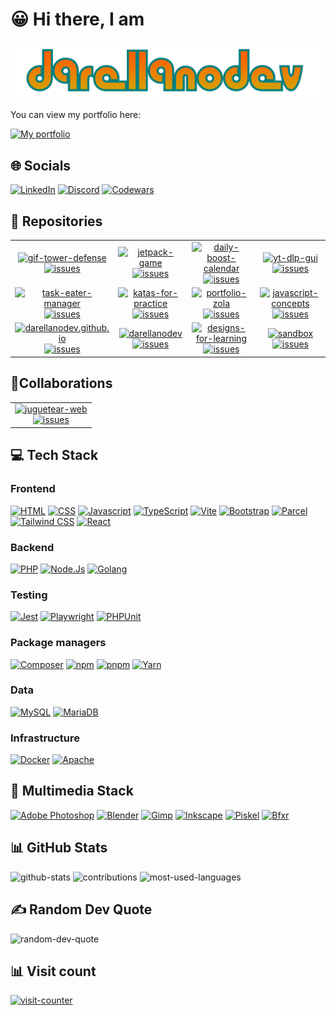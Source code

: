 # 😀 Hi there, I am

![Darellanodev logo](https://github.com/darellanodev/darellanodev.github.io/blob/main/img/darellanodev_logo.svg?raw=true)

You can view my portfolio here:

[![My portfolio](https://img.shields.io/badge/My%20portfolio-%230077B5.svg)](https://darellanodev.github.io/)

## 🌐 Socials

[![LinkedIn](https://img.shields.io/badge/LinkedIn-%230077B5.svg?logo=linkedin&logoColor=white)](https://www.linkedin.com/in/darellanoaliaga/)
[![Discord](https://img.shields.io/badge/Discord-%235865F2.svg?logo=discord&logoColor=white)](https://discord.gg/CnqcGBC3)
[![Codewars](https://www.codewars.com/users/darellanodev/badges/micro)](https://www.codewars.com/r/4ZzcAQ)

## 🚀 Repositories

<div>
  <table>
    <tr>
      <td align="center">
        <a href="https://github.com/darellanodev/gif-tower-defense"><img src="https://img.shields.io/badge/gif--tower--defense-0078D7.svg?logo=github&logoColor=white&style=flat" alt="gif-tower-defense"></a><br>
        <a href="https://github.com/darellanodev/gif-tower-defense/issues"><img src="https://img.shields.io/github/issues-raw/darellanodev/gif-tower-defense.svg?style=flat&logo=github&logoColor=white" alt="issues"></a>
      </td>
      <td align="center">
        <a href="https://github.com/darellanodev/jetpack-game"><img src="https://img.shields.io/badge/jetpack--game-0078D7.svg?logo=github&logoColor=white&style=flat" alt="jetpack-game"></a><br>
        <a href="https://github.com/darellanodev/jetpack-game/issues"><img src="https://img.shields.io/github/issues-raw/darellanodev/jetpack-game.svg?style=flat&logo=github&logoColor=white" alt="issues"></a>
      </td>
      <td align="center">
        <a href="https://github.com/darellanodev/daily-boost-calendar"><img src="https://img.shields.io/badge/daily--boost--calendar-0078D7.svg?logo=github&logoColor=white&style=flat" alt="daily-boost-calendar"></a><br>
        <a href="https://github.com/darellanodev/daily-boost-calendar/issues"><img src="https://img.shields.io/github/issues-raw/darellanodev/daily-boost-calendar.svg?style=flat&logo=github&logoColor=white" alt="issues"></a>
      </td>
      <td align="center">
        <a href="https://github.com/darellanodev/yt-dlp-gui"><img src="https://img.shields.io/badge/yt--dlp--gui-0078D7.svg?logo=github&logoColor=white&style=flat" alt="yt-dlp-gui"></a><br>
        <a href="https://github.com/darellanodev/yt-dlp-gui/issues"><img src="https://img.shields.io/github/issues-raw/darellanodev/yt-dlp-gui.svg?style=flat&logo=github&logoColor=white" alt="issues"></a>
      </td>
    </tr>
    <tr>
      <td align="center">
        <a href="https://github.com/darellanodev/task-eater-manager"><img src="https://img.shields.io/badge/task--eater--manager-0078D7.svg?logo=github&logoColor=white&style=flat" alt="task-eater-manager"></a><br>
        <a href="https://github.com/darellanodev/task-eater-manager/issues"><img src="https://img.shields.io/github/issues-raw/darellanodev/task-eater-manager.svg?style=flat&logo=github&logoColor=white" alt="issues"></a>
      </td>
      <td align="center">
        <a href="https://github.com/darellanodev/katas-for-practice"><img src="https://img.shields.io/badge/katas--for--practice-0078D7.svg?logo=github&logoColor=white&style=flat" alt="katas-for-practice"></a><br>
        <a href="https://github.com/darellanodev/katas-for-practice/issues"><img src="https://img.shields.io/github/issues-raw/darellanodev/katas-for-practice.svg?style=flat&logo=github&logoColor=white" alt="issues"></a>
      </td>
      <td align="center">
        <a href="https://github.com/darellanodev/portfolio-zola"><img src="https://img.shields.io/badge/portfolio--zola-0078D7.svg?logo=github&logoColor=white&style=flat" alt="portfolio-zola"></a><br>
        <a href="https://github.com/darellanodev/portfolio-zola/issues"><img src="https://img.shields.io/github/issues-raw/darellanodev/portfolio-zola.svg?style=flat&logo=github&logoColor=white" alt="issues"></a>
      </td>
      <td align="center">
        <a href="https://github.com/darellanodev/javascript-concepts"><img src="https://img.shields.io/badge/javascript--concepts-0078D7.svg?logo=github&logoColor=white&style=flat" alt="javascript-concepts"></a><br>
        <a href="https://github.com/darellanodev/javascript-concepts/issues"><img src="https://img.shields.io/github/issues-raw/darellanodev/javascript-concepts.svg?style=flat&logo=github&logoColor=white" alt="issues"></a>
      </td>
    </tr>
    <tr>
      <td align="center">
        <a href="https://github.com/darellanodev/darellanodev.github.io"><img src="https://img.shields.io/badge/darellanodev.github.io-0078D7.svg?logo=github&logoColor=white&style=flat" alt="darellanodev.github.io"></a><br>
        <a href="https://github.com/darellanodev/darellanodev.github.io/issues"><img src="https://img.shields.io/github/issues-raw/darellanodev/darellanodev.github.io.svg?style=flat&logo=github&logoColor=white" alt="issues"></a>
      </td>
      <td align="center">
        <a href="https://github.com/darellanodev/darellanodev"><img src="https://img.shields.io/badge/darellanodev-0078D7.svg?logo=github&logoColor=white&style=flat" alt="darellanodev"></a><br>
        <a href="https://github.com/darellanodev/darellanodev/issues"><img src="https://img.shields.io/github/issues-raw/darellanodev/darellanodev.svg?style=flat&logo=github&logoColor=white" alt="issues"></a>
      </td>
      <td align="center">
        <a href="https://github.com/darellanodev/designs-for-learning"><img src="https://img.shields.io/badge/designs--for--learning-0078D7.svg?logo=github&logoColor=white&style=flat" alt="designs-for-learning"></a><br>
        <a href="https://github.com/darellanodev/designs-for-learning/issues"><img src="https://img.shields.io/github/issues-raw/darellanodev/designs-for-learning.svg?style=flat&logo=github&logoColor=white" alt="issues"></a>
      </td>
      <td align="center">
        <a href="https://github.com/darellanodev/sandbox"><img src="https://img.shields.io/badge/sandbox-0078D7.svg?logo=github&logoColor=white&style=flat" alt="sandbox"></a><br>
        <a href="https://github.com/darellanodev/sandbox/issues"><img src="https://img.shields.io/github/issues-raw/darellanodev/sandbox.svg?style=flat&logo=github&logoColor=white" alt="issues"></a>
      </td>
    </tr>
  </table>
</div>

## 🤝Collaborations

<div>
  <table>
    <tr>
      <td align="center">
        <a href="https://github.com/darellanodev/juguetear-web">
          <img src="https://img.shields.io/badge/juguetear--web-0078D7.svg?logo=github&logoColor=white&style=flat" alt="juguetear-web">
        </a><br>
        <a href="https://github.com/darellanodev/juguetear-web/issues">
          <img src="https://img.shields.io/github/issues-raw/darellanodev/juguetear-web.svg?style=flat&logo=github&logoColor=white" alt="issues">
        </a>
      </td>
    </tr>
  </table>
</div>

## 💻 Tech Stack

### Frontend
[![HTML](https://img.shields.io/badge/HTML-E34F26?style=flat&logo=html5&logoColor=white)](https://github.com/darellanodev)
[![CSS](https://img.shields.io/badge/CSS-1572B6?style=flat&logo=css3&logoColor=white)](https://github.com/darellanodev)
[![Javascript](https://img.shields.io/badge/javascript-%23323330.svg?logo=javascript&logoColor=%23F7DF1E&style=flat)](https://github.com/darellanodev)
[![TypeScript](https://img.shields.io/badge/typescript-%23007ACC.svg?style=for-the-badge&logo=typescript&logoColor=white&style=flat)](https://github.com/darellanodev)
[![Vite](https://img.shields.io/badge/Vite-646CFF?logo=vite&logoColor=fff&style=flat)](https://github.com/darellanodev)
[![Bootstrap](https://img.shields.io/badge/bootstrap-%23563D7C.svg?logo=bootstrap&logoColor=white&style=flat)](https://github.com/darellanodev)
[![Parcel](https://img.shields.io/badge/Parcel-21374b?style=flat&logo=parcel&logoColor=white)](https://parceljs.org/)
[![Tailwind CSS](https://img.shields.io/badge/Tailwind%20CSS-06B6D4?logo=tailwindcss&logoColor=fff&style=flat)](https://github.com/darellanodev)
[![React](https://img.shields.io/badge/React-20232A?logo=react&logoColor=61DAFB&style=flat)](https://github.com/darellanodev)

### Backend

[![PHP](https://img.shields.io/badge/php-%23777BB4.svg?logo=php&logoColor=white&style=flat)](https://github.com/darellanodev)
[![Node.Js](https://img.shields.io/badge/Node.js-339933.svg?logo=nodedotjs&logoColor=white&style=flat)](https://github.com/darellanodev)
[![Golang](https://img.shields.io/badge/Golang-blue?style=for-the-badge&logo=go&logoColor=white&style=flat)](https://github.com/darellanodev)

### Testing

[![Jest](https://img.shields.io/badge/Jest-C21325?style=flat&logo=jest&logoColor=white)](https://jestjs.io)
[![Playwright](https://img.shields.io/badge/Playwright-333333?style=flat&logo=playwright&logoColor=white)](https://playwright.dev)
[![PHPUnit](https://img.shields.io/badge/PHPUnit-003b5c?style=flat&logo=phpunit&logoColor=white)](https://phpunit.de)

### Package managers

[![Composer](https://img.shields.io/badge/Composer-885630?logo=composer&logoColor=fff&style=flat)](https://github.com/darellanodev)
[![npm](https://img.shields.io/badge/npm-CB3837?logo=npm&logoColor=fff&style=flat)](https://github.com/darellanodev)
[![pnpm](https://img.shields.io/badge/pnpm-F69220?logo=pnpm&logoColor=fff&style=flat)](https://github.com/darellanodev)
[![Yarn](https://img.shields.io/badge/yarn-%232C8EBB.svg?logo=yarn&logoColor=white&style=flat)](https://github.com/darellanodev)

### Data

[![MySQL](https://img.shields.io/badge/mysql-%2300f.svg?logo=mysql&logoColor=white&style=flat)](https://github.com/darellanodev)
[![MariaDB](https://img.shields.io/badge/MariaDB-003545?logo=mariadb&logoColor=white&style=flat)](https://github.com/darellanodev)

### Infrastructure

[![Docker](https://img.shields.io/badge/docker-%230db7ed.svg?logo=docker&logoColor=white&style=flat)](https://github.com/darellanodev)
[![Apache](https://img.shields.io/badge/apache-%23D42029.svg?logo=apache&logoColor=white&style=flat)](https://github.com/darellanodev)

## 🎨 Multimedia Stack

[![Adobe Photoshop](https://img.shields.io/badge/adobe%20photoshop-%2331A8FF.svg?style=for-the-badge&logo=adobe%20photoshop&logoColor=white&style=flat)](https://github.com/darellanodev)
[![Blender](https://img.shields.io/badge/blender-%23F5792A.svg?style=for-the-badge&logo=blender&logoColor=white&style=flat)](https://github.com/darellanodev)
[![Gimp](https://img.shields.io/badge/Gimp-657D8B?style=for-the-badge&logo=gimp&logoColor=FFFFFF&style=flat)](https://github.com/darellanodev)
[![Inkscape](https://img.shields.io/badge/Inkscape-e0e0e0?style=for-the-badge&logo=inkscape&logoColor=080A13&style=flat)](https://github.com/darellanodev)
[![Piskel](https://img.shields.io/badge/Piskel-blue?style=for-the-badge&style=flat)](https://github.com/darellanodev)
[![Bfxr](https://img.shields.io/badge/Bfxr-orange?style=for-the-badge&style=flat)](https://github.com/darellanodev)

## 📊 GitHub Stats

![github-stats](https://github-readme-stats.vercel.app/api?username=darellanodev&theme=dark&hide_border=false&include_all_commits=true&count_private=true)
![contributions](https://github-readme-streak-stats.herokuapp.com/?user=darellanodev&theme=dark&hide_border=false)
![most-used-languages](https://github-readme-stats.vercel.app/api/top-langs/?username=darellanodev&theme=dark&hide_border=false&include_all_commits=true&count_private=true&layout=compact)

## ✍️ Random Dev Quote

![random-dev-quote](https://quotes-github-readme.vercel.app/api?type=horizontal&theme=radical)

## 📊 Visit count

[![visit-counter](https://visitcount.itsvg.in/api?id=darellanodev&icon=0&color=0)](https://visitcount.itsvg.in)
